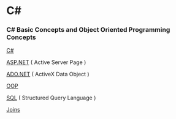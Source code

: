 # C#

### C# Basic Concepts and Object Oriented Programming Concepts

[C#](https://github.com/KIRANKUMAR7296/CSharp/blob/main/C%23.md)  

[ASP.NET](https://github.com/KIRANKUMAR7296/CSharp/blob/main/ASP.NET.md) ( Active Server Page )

[ADO.NET](https://github.com/KIRANKUMAR7296/CSharp/blob/main/ADO.NET.md) ( ActiveX Data Object )

[OOP](https://github.com/KIRANKUMAR7296/CSharp/blob/main/OOP.md)

[SQL](https://github.com/KIRANKUMAR7296/SQL) ( Structured Query Language )

[Joins](https://github.com/KIRANKUMAR7296/SQL/blob/main/JOINS.md)


